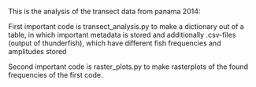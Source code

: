 This is the analysis of the transect data from panama 2014:

First important code is transect_analysis.py to make a dictionary out of a table, in which important metadata is stored and additionally .csv-files (output of thunderfish), which have different fish frequencies and amplitudes stored

Second important code is raster_plots.py to make rasterplots of the found frequencies of the first code.

